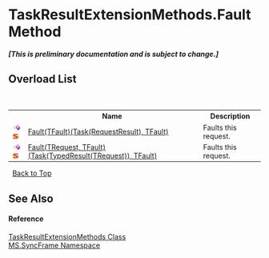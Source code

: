 # TaskResultExtensionMethods.Fault Method 
 _**\[This is preliminary documentation and is subject to change.\]**_


## Overload List
&nbsp;<table><tr><th></th><th>Name</th><th>Description</th></tr><tr><td>![Public method](media/pubmethod.gif "Public method")![Static member](media/static.gif "Static member")</td><td><a href="a4e4a0e8-a641-c6d8-fc59-d8fedd0bb7c0">Fault(TFault)(Task(RequestResult), TFault)</a></td><td>
Faults this request.</td></tr><tr><td>![Public method](media/pubmethod.gif "Public method")![Static member](media/static.gif "Static member")</td><td><a href="4e66eab3-4518-4a10-0652-d45d73bb95c3">Fault(TRequest, TFault)(Task(TypedResult(TRequest)), TFault)</a></td><td>
Faults this request.</td></tr></table>&nbsp;
<a href="#taskresultextensionmethods.fault-method">Back to Top</a>

## See Also


#### Reference
<a href="cee6733d-b9b3-7f93-4a41-7e731cd8bf82">TaskResultExtensionMethods Class</a><br /><a href="de148c19-6fcd-6ea5-c13c-94525bd1dd5b">MS.SyncFrame Namespace</a><br />